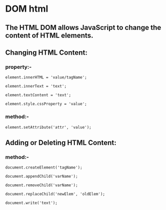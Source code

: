 # DOM html

## The HTML DOM allows JavaScript to change the content of HTML elements.

## Changing HTML Content:

### property:-

    element.innerHTML = 'value/tagName';

    element.innerText = 'text';

    element.textContent = 'text';

    element.style.cssProperty = 'value';

### method:-

    element.setAttribute('attr', 'value');

## Adding or Deleting HTML Content:

### method:-

    document.createElement('tagName');

    document.appendChild('varName');

    document.removeChild('varName');

    document.replaceChild('newElem', 'oldElem');

    document.write('text');